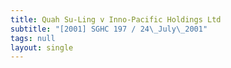 ```yaml
---
title: Quah Su-Ling v Inno-Pacific Holdings Ltd
subtitle: "[2001] SGHC 197 / 24\_July\_2001"
tags: null
layout: single
---
```


